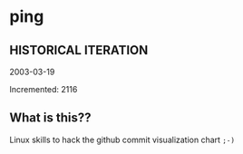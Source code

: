 # ping

## HISTORICAL ITERATION
2003-03-19

Incremented: 2116

## What is this?? 
Linux skills to hack the github commit visualization chart `;-)`
